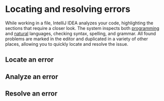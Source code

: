 # Locating and resolving errors

While working in a file, IntelliJ IDEA analyzes your code, highlighting the sections that require a closer look. The system inspects both [programming](https://www.jetbrains.com/help/idea/code-inspection.html) and [natural](https://www.jetbrains.com/help/idea/proofreading.html) languages, checking syntax, spelling, and grammar. All found problems are marked in the editor and duplicated in a variety of other places, allowing you to quickly locate and resolve the issue.

## Locate an error



## Analyze an error



## Resolve an error


